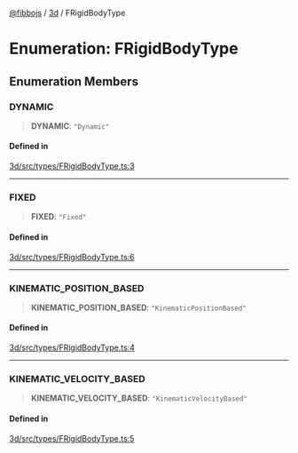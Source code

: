 [@fibbojs](/api/index) / [3d](/api/3d) / FRigidBodyType

# Enumeration: FRigidBodyType

## Enumeration Members

### DYNAMIC

> **DYNAMIC**: `"Dynamic"`

#### Defined in

[3d/src/types/FRigidBodyType.ts:3](https://github.com/fibbojs/fibbo/blob/31a9adc82b7f9e94d4aaa254912cda4482699c0d/packages/3d/src/types/FRigidBodyType.ts#L3)

***

### FIXED

> **FIXED**: `"Fixed"`

#### Defined in

[3d/src/types/FRigidBodyType.ts:6](https://github.com/fibbojs/fibbo/blob/31a9adc82b7f9e94d4aaa254912cda4482699c0d/packages/3d/src/types/FRigidBodyType.ts#L6)

***

### KINEMATIC\_POSITION\_BASED

> **KINEMATIC\_POSITION\_BASED**: `"KinematicPositionBased"`

#### Defined in

[3d/src/types/FRigidBodyType.ts:4](https://github.com/fibbojs/fibbo/blob/31a9adc82b7f9e94d4aaa254912cda4482699c0d/packages/3d/src/types/FRigidBodyType.ts#L4)

***

### KINEMATIC\_VELOCITY\_BASED

> **KINEMATIC\_VELOCITY\_BASED**: `"KinematicVelocityBased"`

#### Defined in

[3d/src/types/FRigidBodyType.ts:5](https://github.com/fibbojs/fibbo/blob/31a9adc82b7f9e94d4aaa254912cda4482699c0d/packages/3d/src/types/FRigidBodyType.ts#L5)
